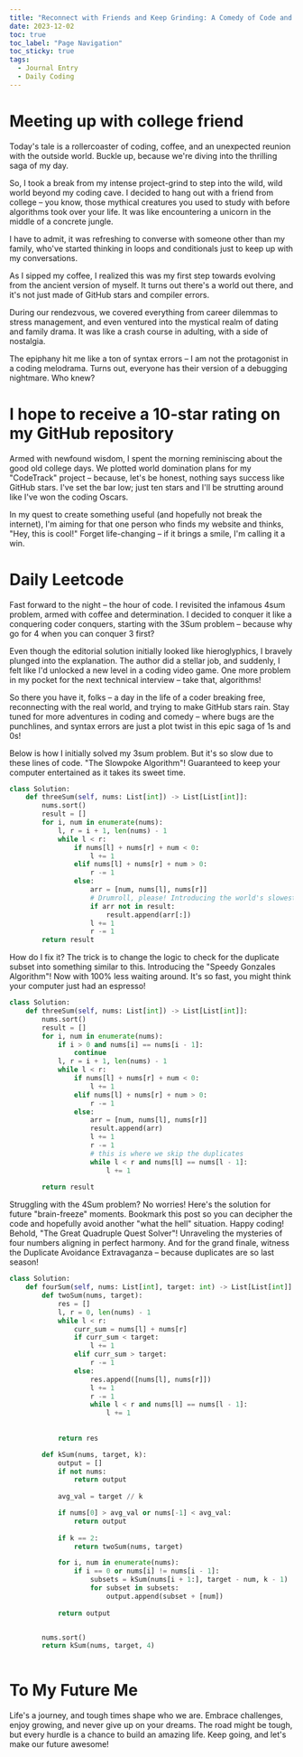 ```yaml
---
title: "Reconnect with Friends and Keep Grinding: A Comedy of Code and Coffee"
date: 2023-12-02
toc: true
toc_label: "Page Navigation"
toc_sticky: true
tags:
  - Journal Entry
  - Daily Coding
---
```


# Meeting up with college friend
Today's tale is a rollercoaster of coding, coffee, and an unexpected reunion with the outside world. Buckle up, because we're diving into the thrilling saga of my day.

So, I took a break from my intense project-grind to step into the wild, wild world beyond my coding cave. I decided to hang out with a friend from college – you know, those mythical creatures you used to study with before algorithms took over your life. It was like encountering a unicorn in the middle of a concrete jungle.

I have to admit, it was refreshing to converse with someone other than my family, who've started thinking in loops and conditionals just to keep up with my conversations.

As I sipped my coffee, I realized this was my first step towards evolving from the ancient version of myself. It turns out there's a world out there, and it's not just made of GitHub stars and compiler errors.

During our rendezvous, we covered everything from career dilemmas to stress management, and even ventured into the mystical realm of dating and family drama. It was like a crash course in adulting, with a side of nostalgia.

The epiphany hit me like a ton of syntax errors – I am not the protagonist in a coding melodrama. Turns out, everyone has their version of a debugging nightmare. Who knew?

# I hope to receive a 10-star rating on my GitHub repository
Armed with newfound wisdom, I spent the morning reminiscing about the good old college days. We plotted world domination plans for my "CodeTrack" project – because, let's be honest, nothing says success like GitHub stars. I've set the bar low; just ten stars and I'll be strutting around like I've won the coding Oscars.

In my quest to create something useful (and hopefully not break the internet), I'm aiming for that one person who finds my website and thinks, "Hey, this is cool!" Forget life-changing – if it brings a smile, I'm calling it a win.

# Daily Leetcode
Fast forward to the night – the hour of code. I revisited the infamous 4sum problem, armed with coffee and determination. I decided to conquer it like a conquering coder conquers, starting with the 3Sum problem – because why go for 4 when you can conquer 3 first?

Even though the editorial solution initially looked like hieroglyphics, I bravely plunged into the explanation. The author did a stellar job, and suddenly, I felt like I'd unlocked a new level in a coding video game. One more problem in my pocket for the next technical interview – take that, algorithms!

So there you have it, folks – a day in the life of a coder breaking free, reconnecting with the real world, and trying to make GitHub stars rain. Stay tuned for more adventures in coding and comedy – where bugs are the punchlines, and syntax errors are just a plot twist in this epic saga of 1s and 0s!

Below is how I initially solved my 3sum problem. But it's so slow due to these lines of code. "The Slowpoke Algorithm"! Guaranteed to keep your computer entertained as it takes its sweet time.
```python
class Solution:
    def threeSum(self, nums: List[int]) -> List[List[int]]:
        nums.sort()
        result = []
        for i, num in enumerate(nums):
            l, r = i + 1, len(nums) - 1
            while l < r:
                if nums[l] + nums[r] + num < 0:
                    l += 1
                elif nums[l] + nums[r] + num > 0:
                    r -= 1
                else:
                    arr = [num, nums[l], nums[r]]
                    # Drumroll, please! Introducing the world's slowest check for duplicates!
                    if arr not in result:
                        result.append(arr[:])
                    l += 1
                    r -= 1
        return result
```

How do I fix it?
The trick is to change the logic to check for the duplicate subset into something similar to this.
Introducing the "Speedy Gonzales Algorithm"! Now with 100% less waiting around. It's so fast, you might think your computer just had an espresso!
```python
class Solution:
    def threeSum(self, nums: List[int]) -> List[List[int]]:
        nums.sort()
        result = []
        for i, num in enumerate(nums):
            if i > 0 and nums[i] == nums[i - 1]:
                continue
            l, r = i + 1, len(nums) - 1
            while l < r:
                if nums[l] + nums[r] + num < 0:
                    l += 1
                elif nums[l] + nums[r] + num > 0:
                    r -= 1
                else:
                    arr = [num, nums[l], nums[r]]
                    result.append(arr)
                    l += 1
                    r -= 1
                    # this is where we skip the duplicates
                    while l < r and nums[l] == nums[l - 1]: 
                        l += 1
                    
        return result
```

Struggling with the 4Sum problem? No worries! Here's the solution for future "brain-freeze" moments. Bookmark this post so you can decipher the code and hopefully avoid another "what the hell" situation. Happy coding!
Behold, "The Great Quadruple Quest Solver"! Unraveling the mysteries of four numbers aligning in perfect harmony. And for the grand finale, witness the Duplicate Avoidance Extravaganza – because duplicates are so last season!
```python
class Solution:
    def fourSum(self, nums: List[int], target: int) -> List[List[int]]:
        def twoSum(nums, target):
            res = []
            l, r = 0, len(nums) - 1
            while l < r:
                curr_sum = nums[l] + nums[r]
                if curr_sum < target:
                    l += 1
                elif curr_sum > target:
                    r -= 1
                else:
                    res.append([nums[l], nums[r]])
                    l += 1
                    r -= 1
                    while l < r and nums[l] == nums[l - 1]:
                        l += 1
                
            
            return res

        def kSum(nums, target, k):
            output = []
            if not nums:
                return output
            
            avg_val = target // k

            if nums[0] > avg_val or nums[-1] < avg_val:
                return output
            
            if k == 2:
                return twoSum(nums, target)

            for i, num in enumerate(nums):
                if i == 0 or nums[i] != nums[i - 1]:
                    subsets = kSum(nums[i + 1:], target - num, k - 1)
                    for subset in subsets:
                        output.append(subset + [num])
            
            return output


        nums.sort()
        return kSum(nums, target, 4)
        
```

# To My Future Me
Life's a journey, and tough times shape who we are. Embrace challenges, enjoy growing, and never give up on your dreams. The road might be tough, but every hurdle is a chance to build an amazing life. Keep going, and let's make our future awesome!